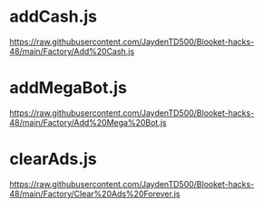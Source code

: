 # addCash.js

https://raw.githubusercontent.com/JaydenTD500/Blooket-hacks-48/main/Factory/Add%20Cash.js

# addMegaBot.js

https://raw.githubusercontent.com/JaydenTD500/Blooket-hacks-48/main/Factory/Add%20Mega%20Bot.js

# clearAds.js

https://raw.githubusercontent.com/JaydenTD500/Blooket-hacks-48/main/Factory/Clear%20Ads%20Forever.js
